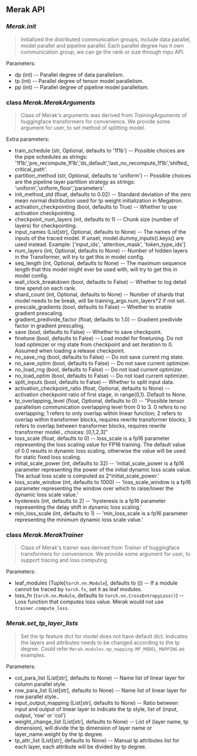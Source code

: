 <!---
Copyright (c) 2022, HPDL group, PDL lab, NUDT.  All rights reserved.

Maintainer: TXacs (txacs1993@gmail.com), Swli (lucasleesw9@gmail.com)

Licensed under the Apache License, Version 2.0 (the "License");
you may not use this file except in compliance with the License.
You may obtain a copy of the License at

    http://www.apache.org/licenses/LICENSE-2.0

Unless required by applicable law or agreed to in writing, software
distributed under the License is distributed on an "AS IS" BASIS,
WITHOUT WARRANTIES OR CONDITIONS OF ANY KIND, either express or implied.
See the License for the specific language governing permissions and
limitations under the License.
-->
## Merak API

### *Merak.init*

> Initialized the distributed communication groups, include data parallel, model parallel and pipeline parallel. Each parallel degree has it own communication group, we can ge the rank or size through mpu API.

Parameters:

-   dp (int) -- Parallel degree of data parallelism.
-   tp (int) -- Parallel degree of tensor model parallelism.
-   pp (int) -- Parallel degree of pipeline model parallelism.




### class *Merak.MerakArguments*

> Class of Merak's arguments was derived from *TrainingArguments*  of huggingface transformers for convenience. We provide some argument for user, to set method of splitting model.

Extra parameters:

-   train_schedule (str, Optional,  defaults to '1f1b') -- Possible choices are the pipe schedules as strings: '1f1b','pre_recompute_1f1b','ds_default','last_no_recompute_1f1b','shifted_critical_path'.
-   partition_method (str, Optional, defaults to 'uniform') -- Possible choices are the pipeline layer partition strategy as strings: 'uniform','uniform_floor','parameters'.
-   init_method_std (float, defaults to 0.02) -- Standard deviation of the zero mean normal distribution used for tp weight initialization in Megatron.
-   activation_checkpointing (bool, defaults to True) -- Whether to use activation checkpointing. 
-   checkpoint_num_layers (int, defaults to 1) -- Chunk size (number of layers) for checkpointing.
-   input_names (List[str], Optional, defaults to None) -- The names of the inputs of the traced model. If unset, model.dummy_inputs().keys() are used instead. Example: ['input_ids', 'attention_mask', 'token_type_ids']
-   num_layers (int, Optional, defaults to None) -- Number of hidden layers in the Transformer, will try to get this in model config.
-   seq_length (int, Optional, defaults to None) -- The maximum sequence length that this model might ever be used with, will try to get this in model config.
-   wall_clock_breakdown (bool, defaults to False) -- Whether to log detail time spend on each rank.
-   shard_count (int, Optional, defaults to None) -- Number of shards that model needs to be break, will be training_args.num_layers*2 if not set.
-   prescale_gradients (bool, defaults to False) -- Whether to enable gradient prescaling.
-   gradient_predivide_factor (float, defaults to 1.0) -- Gradient predivide factor in gradient prescaling.
-   save (bool, defaults to False) -- Whether to save checkpoint.
-   finetune (bool, defaults to False) -- Load model for finetuning. Do not load optimizer or rng state from checkpoint and set iteration to 0. Assumed when loading a release checkpoint.
-   no_save_rng (bool, defaults to False) -- Do not save current rng state.
-   no_save_optim (bool, defaults to False) -- Do not save current optimizer.
-   no_load_rng (bool, defaults to False) -- Do not load current optimizer.
-   no_load_optim (bool, defaults to False) -- Do not load current optimizer.
-   split_inputs (bool, defaults to False) -- Whether to split input data.
-   activation_checkpoint_ratio (float, Optional, defaults to None) -- activation checkpoint ratio of first stage, in range(0,1). Default to None.
-   tp_overlapping_level (float, Optional, defaults to 0) -- "Possible tensor parallelism communication overlapping level from 0 to 3.
                                                              0 refers to no overlapping; 1 refers to only overlap within linear function;
                                                              2 refers to overlap within transformer blocks, requires rewrite transformer blocks;
                                                              3 refers to overlap between transformer blocks, requires rewrite transformer model.,
                                                              choices: [0,1,2,3]"
-   loss_scale (float, defaults to 0) -- loss_scale is a fp16 parameter representing the loss scaling value for FP16 training.
                                         The default value of 0.0 results in dynamic loss scaling,
                                         otherwise the value will be used for static fixed loss scaling.
-   initial_scale_power (int, defaults to 32) -- 'initial_scale_power is a fp16 parameter representing the power of the initial dynamic loss scale value.
                                                  The actual loss scale is computed as 2^initial_scale_power.'
-   loss_scale_window (int, defaults to 1000) -- 'loss_scale_window is a fp16 parameter representing the window over which to raise/lower the dynamic loss scale value.'
-   hysteresis (int, defaults to 2) -- 'hysteresis is a fp16 parameter representing the delay shift in dynamic loss scaling.'
-   min_loss_scale (int, defaults to 1) -- 'min_loss_scale is a fp16 parameter representing the minimum dynamic loss scale value.'



### class *Merak.MerakTrainer*

> Class of Merak's trainer was derived from *Trainer*  of huggingface transformers for convenience. We provide some argument for user, to support tracing and loss computing

Parameters:

-   leaf_modules (Tuple[`torch.nn.Module`], defaults to ()) -- If a module cannot be traced by `torch.fx`, set it as leaf modules.
-   loss_fn (`torch.nn.Module`, defaults to `torch.nn.CrossEntropyLoss()`) -- Loss function that computes loss value. Merak would not use `trainer.compute_loss`.

    


### *Merak.set_tp_layer_lists*

> Set the tp feature dict for model does not have default dict. Indicates the layers and attributes needs to be changed according to the tp degree. Could refer `Merak.modules.mp_mapping.MP_MODEL_MAPPING` as examples.

Parameters:

-   col_para_list (List[str], defaults to None) -- Name list of linear layer for column parallel style.
-   row_para_list (List[str], defaults to None) -- Name list of linear layer for row parallel style..
-   input_output_mapping (List[str], defaults to None) -- Ratio between input and output of linear layer to indicate the tp style, list of (input, output, 'row' or 'col')
-   weight_change_list (List[str], defaults to None) -- List of (layer name, tp dimension), will divide the tp dimension of layer name or layer_name.weight by the tp degree.
-   tp_attr_list (List[str], defaults to None) -- Manual tp attributes list for each layer, each attribute will be divided by tp degree.

